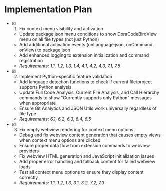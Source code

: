 # Implementation Plan

- [x] 1. Fix context menu visibility and activation

  - Update package.json menu conditions to show DoraCodeBirdView menu on all file types (not just Python)
  - Add additional activation events (onLanguage:json, onCommand, onView) to package.json
  - Add enhanced logging to extension initialization and command registration
  - _Requirements: 1.1, 1.2, 1.3, 1.4, 4.1, 4.2, 4.3, 7.1, 7.5_

- [x] 2. Implement Python-specific feature validation

  - Add language detection functions to check if current file/project supports Python analysis
  - Update Full Code Analysis, Current File Analysis, and Call Hierarchy commands to show "Currently supports only Python" messages when appropriate
  - Ensure Git Analytics and JSON Utils work universally regardless of file type
  - _Requirements: 6.1, 6.2, 6.3, 6.4, 6.5_

- [x] 3. Fix empty webview rendering for context menu options

  - Debug and fix webview content generation that causes empty views when context menu options are clicked
  - Ensure proper data flow from extension commands to webview providers
  - Fix webview HTML generation and JavaScript initialization issues
  - Add proper error handling and fallback content for failed webview loads
  - Test all context menu options to ensure they display content correctly
  - _Requirements: 1.1, 1.2, 1.3, 3.1, 3.2, 7.2, 7.3_
